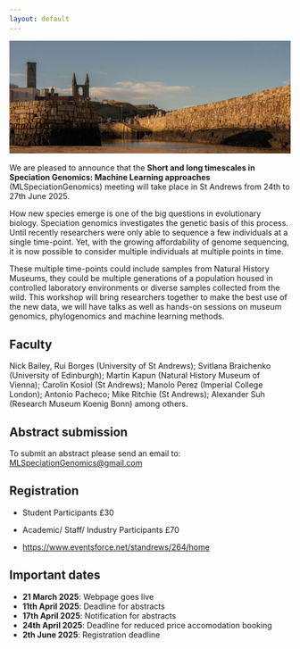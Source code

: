 ```yaml
---
layout: default
---
```

![](st-andrews-harbour__3__banner.jpg)

We are pleased to announce that the **Short and long timescales in Speciation Genomics: Machine Learning approaches** (MLSpeciationGenomics) meeting will take place in St Andrews from 24th to 27th June 2025.

How new species emerge is one of the big questions in evolutionary biology. Speciation genomics investigates the genetic basis of this process. Until recently researchers were only able to sequence a few individuals at a single time-point. Yet, with the growing affordability of genome sequencing, it is now possible to consider multiple individuals at multiple points in time.

These multiple time-points could include samples from Natural History Museums, they could be multiple generations of a population housed in controlled laboratory environments or diverse samples collected from the wild. This workshop will bring researchers together to make the best use of the new data, we will have talks as well as hands-on sessions on museum genomics, phylogenomics and machine learning methods.

## Faculty 
Nick Bailey, Rui Borges (University of St Andrews); Svitlana Braichenko (University of Edinburgh); Martin Kapun (Natural History Museum of Vienna); Carolin Kosiol (St Andrews);  Manolo Perez (Imperial College London); Antonio Pacheco; Mike Ritchie (St Andrews); Alexander Suh (Research Museum Koenig Bonn) among others.

## Abstract submission

To submit an abstract please send an email to: MLSpeciationGenomics@gmail.com

## Registration
*  Student Participants £30
*  Academic/ Staff/ Industry Participants £70

*  https://www.eventsforce.net/standrews/264/home




## Important dates

* **21 March 2025**: Webpage goes live
* **11th April 2025**: Deadline for abstracts
* **17th April 2025**: Notification for abstracts
* **24th April 2025**: Deadline for reduced price accomodation booking 
* **2th June 2025**: Registration deadline
